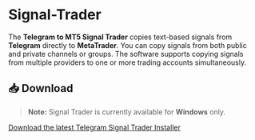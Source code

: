 # Signal-Trader
The **Telegram to MT5 Signal Trader** copies text-based signals from **Telegram** directly to **MetaTrader**. You can copy signals from both public and private channels or groups. The software supports copying signals from multiple providers to one or more trading accounts simultaneously.

## 📥 Download

> **Note:** Signal Trader is currently available for **Windows** only.

[Download the latest Telegram Signal Trader Installer](https://github.com/LukiRoth/Signal-Trader-Release/releases/download/v0.2.0-beta/Telegram.Signal.Trader_0.2.0_x64_en-US.msi)
